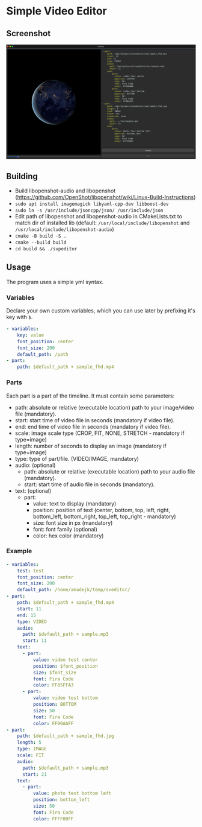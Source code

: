 # Simple Video Editor

## Screenshot
![screenshot](https://raw.githubusercontent.com/amadejkastelic/SimpleVideoEditor/develop/res/screenshot.png)

## Building
- Build libopenshot-audio and libopenshot (https://github.com/OpenShot/libopenshot/wiki/Linux-Build-Instructions)
- `sudo apt install imagemagick libyaml-cpp-dev libboost-dev`
- `sudo ln -s /usr/include/jsoncpp/json/ /usr/include/json`
- Edit path of libopenshot and libopenshot-audio in CMakeLists.txt to match dir of installed lib (default: `/usr/local/include/libopenshot` and `/usr/local/include/libopenshot-audio`)
- `cmake -B build -S .`
- `cmake --build build`
- `cd build && ./svpeditor`

## Usage
The program uses a simple yml syntax.

### Variables
Declare your own custom variables, which you can use later by prefixing it's key with `$`.
```yml
- variables: 
    key: value
    font_position: center
    font_size: 200
    default_path: /path
- part:
    path: $default_path + sample_fhd.mp4
```

### Parts
Each part is a part of the timeline. It must contain some parameters:

- path: absolute or relative (executable location) path to your image/video file (mandatory).
- start: start time of video file in seconds (mandatory if video file).
- end: end time of video file in seconds (mandatory if video file).
- scale: image scale type (CROP, FIT, NONE, STRETCH - mandatory if type=image)
- length: number of seconds to display an image (mandatory if type=image)
- type: type of part/file. (VIDEO/IMAGE, mandatory)
- audio: (optional)
    - path: absolute or relative (executable location) path to your audio file (mandatory).
    - start: start time of audio file in seconds (mandatory).
- text: (optional)
    - part:
        - value: text to display (mandatory)
        - position: position of text (center, bottom, top, left, right, bottom_left, bottom_right, top_left, top_right - mandatory)
        - size: font size in px (mandatory)
        - font: font family (optional)
        - color: hex color (mandatory)
    
### Example
```yml
- variables:
    test: test
    font_position: center
    font_size: 200
    default_path: /home/amadejk/temp/sveditor/
- part:
    path: $default_path + sample_fhd.mp4
    start: 11
    end: 15
    type: VIDEO
    audio:
      path: $default_path + sample.mp3
      start: 11
    text:
      - part:
          value: video test center
          position: $font_position
          size: $font_size
          font: Fira Code
          color: FF85FFA3
      - part:
          value: video test bottom
          position: BOTTOM
          size: 50
          font: Fira Code
          color: FF00AAFF
- part:
    path: $default_path + sample_fhd.jpg
    length: 5
    type: IMAGE
    scale: FIT
    audio:
      path: $default_path + sample.mp3
      start: 21
    text:
      - part:
          value: photo test bottom left
          position: bottom_left
          size: 50
          font: Fira Code
          color: FFFF00FF
```
    